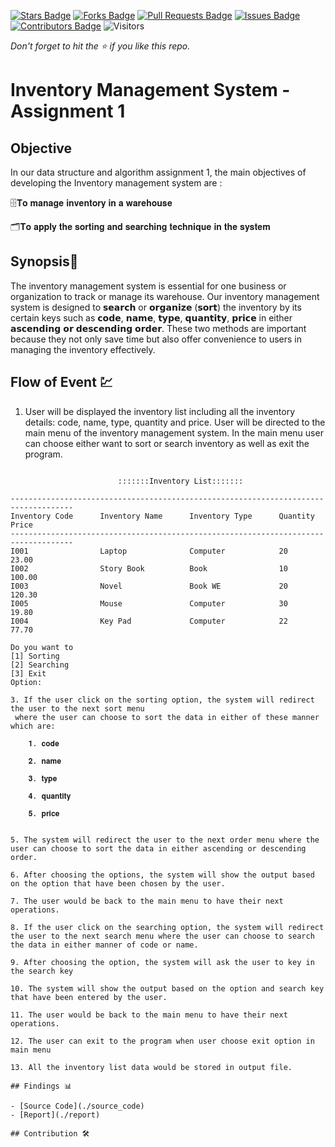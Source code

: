 [![Stars Badge](https://img.shields.io/github/stars/jjn7702/SECJ2013-DSA)](https://github.com/jjn7702/SECJ2013-DSA/Submission/Sample/stargazers)
[![Forks Badge](https://img.shields.io/github/forks/jjn7702/SECJ2013-DSA)](https://github.com/jjn7702/SECJ2013-DSA/Submission/Sample/network/members)
[![Pull Requests Badge](https://img.shields.io/github/issues-pr/jjn7702/SECJ2013-DSA)](https://github.com/jjn7702/SECJ2013-DSA/Submission/Sample/pulls)
[![Issues Badge](https://img.shields.io/github/issues/jjn7702/SECJ2013-DSA)](https://github.com/jjn7702/SECJ2013-DSA/Submission/Sample/issues)
[![Contributors Badge](https://img.shields.io/github/contributors/jjn7702/SECJ2013-DSA?color=2b9348)](https://github.com/jjn7702/SECJ2013-DSA/Submission/Sample/graphs/contributors)
![Visitors](https://api.visitorbadge.io/api/visitors?path=https%3A%2F%2Fgithub.com%2Fjjn7702%2FSECJ2013-DSA%2FSubmission%2FSample&labelColor=%23d9e3f0&countColor=%23697689&style=flat)

_Don't forget to hit the :star: if you like this repo._

# Inventory Management System - Assignment 1
## Objective
In our data structure and algorithm assignment 1, the main objectives of developing the Inventory management system are :

🗄️𝐓𝐨 𝐦𝐚𝐧𝐚𝐠𝐞 𝐢𝐧𝐯𝐞𝐧𝐭𝐨𝐫𝐲 𝐢𝐧 𝐚 𝐰𝐚𝐫𝐞𝐡𝐨𝐮𝐬𝐞

🗂️𝐓𝐨 𝐚𝐩𝐩𝐥𝐲 𝐭𝐡𝐞 𝐬𝐨𝐫𝐭𝐢𝐧𝐠 𝐚𝐧𝐝 𝐬𝐞𝐚𝐫𝐜𝐡𝐢𝐧𝐠 𝐭𝐞𝐜𝐡𝐧𝐢𝐪𝐮𝐞 𝐢𝐧 𝐭𝐡𝐞 𝐬𝐲𝐬𝐭𝐞𝐦


## Synopsis📝

The inventory management system is essential for one business or organization to track or manage its warehouse. Our inventory management system is designed to 𝘀𝗲𝗮𝗿𝗰𝗵 or 𝗼𝗿𝗴𝗮𝗻𝗶𝘇𝗲 (𝘀𝗼𝗿𝘁) the inventory by its certain keys such as 𝗰𝗼𝗱𝗲, 𝗻𝗮𝗺𝗲, 𝘁𝘆𝗽𝗲, 𝗾𝘂𝗮𝗻𝘁𝗶𝘁𝘆, 𝗽𝗿𝗶𝗰𝗲 in either 𝗮𝘀𝗰𝗲𝗻𝗱𝗶𝗻𝗴 𝗼𝗿 𝗱𝗲𝘀𝗰𝗲𝗻𝗱𝗶𝗻𝗴 𝗼𝗿𝗱𝗲𝗿. These two methods are important because they not only save time but also offer convenience to users in managing the inventory effectively.



## Flow of Event 💹

1. User will be displayed the inventory list including all the inventory details: code, name, type, quantity and price. User will be directed to the main menu of the inventory management system. In the main menu user can choose either want to sort or search inventory as well as exit the program.
   
~~~~~~~~~~~~~~~~~  𝚆𝙴𝙻𝙲𝙾𝙼𝙴 𝚃𝙾 𝙸𝙽𝚅𝙴𝙽𝚃𝙾𝚁𝚈 𝙼𝙰𝙽𝙰𝙶𝙴𝙼𝙴𝙽𝚃 𝚂𝚈𝚂𝚃𝙴𝙼  ~~~~~~~~~~~~~~~~~

                        :::::::𝙸𝚗𝚟𝚎𝚗𝚝𝚘𝚛𝚢 𝙻𝚒𝚜𝚝:::::::

------------------------------------------------------------------------------------
𝙸𝚗𝚟𝚎𝚗𝚝𝚘𝚛𝚢 𝙲𝚘𝚍𝚎      𝙸𝚗𝚟𝚎𝚗𝚝𝚘𝚛𝚢 𝙽𝚊𝚖𝚎      𝙸𝚗𝚟𝚎𝚗𝚝𝚘𝚛𝚢 𝚃𝚢𝚙𝚎      𝚀𝚞𝚊𝚗𝚝𝚒𝚝𝚢       𝙿𝚛𝚒𝚌𝚎
------------------------------------------------------------------------------------
𝙸𝟶𝟶𝟷                𝙻𝚊𝚙𝚝𝚘𝚙              𝙲𝚘𝚖𝚙𝚞𝚝𝚎𝚛            𝟸𝟶             𝟸𝟹.𝟶𝟶
𝙸𝟶𝟶𝟸                𝚂𝚝𝚘𝚛𝚢 𝙱𝚘𝚘𝚔          𝙱𝚘𝚘𝚔                𝟷𝟶             𝟷𝟶𝟶.𝟶𝟶
𝙸𝟶𝟶𝟹                𝙽𝚘𝚟𝚎𝚕               𝙱𝚘𝚘𝚔 𝚆𝙴             𝟸𝟶             𝟷𝟸𝟶.𝟹𝟶
𝙸𝟶𝟶𝟻                𝙼𝚘𝚞𝚜𝚎               𝙲𝚘𝚖𝚙𝚞𝚝𝚎𝚛            𝟹𝟶             𝟷𝟿.𝟾𝟶
𝙸𝟶𝟶𝟺                𝙺𝚎𝚢 𝙿𝚊𝚍             𝙲𝚘𝚖𝚙𝚞𝚝𝚎𝚛            𝟸𝟸             𝟽𝟽.𝟽𝟶

𝙳𝚘 𝚢𝚘𝚞 𝚠𝚊𝚗𝚝 𝚝𝚘
[𝟷] 𝚂𝚘𝚛𝚝𝚒𝚗𝚐
[𝟸] 𝚂𝚎𝚊𝚛𝚌𝚑𝚒𝚗𝚐
[𝟹] 𝙴𝚡𝚒𝚝
𝙾𝚙𝚝𝚒𝚘𝚗:

3. If the user click on the sorting option, the system will redirect the user to the next sort menu
 where the user can choose to sort the data in either of these manner which are:

    𝟏. 𝐜𝐨𝐝𝐞
   
    𝟐. 𝐧𝐚𝐦𝐞
   
    𝟑. 𝐭𝐲𝐩𝐞
   
    𝟒. 𝐪𝐮𝐚𝐧𝐭𝐢𝐭𝐲
   
    𝟓. 𝐩𝐫𝐢𝐜𝐞
   
       
5. The system will redirect the user to the next order menu where the user can choose to sort the data in either ascending or descending order.

6. After choosing the options, the system will show the output based on the option that have been chosen by the user.

7. The user would be back to the main menu to have their next operations.

8. If the user click on the searching option, the system will redirect the user to the next search menu where the user can choose to search the data in either manner of code or name.

9. After choosing the option, the system will ask the user to key in the search key
  
10. The system will show the output based on the option and search key that have been entered by the user.
   
11. The user would be back to the main menu to have their next operations.

12. The user can exit to the program when user choose exit option in main menu

13. All the inventory list data would be stored in output file.

## Findings 📊

- [Source Code](./source_code)
- [Report](./report)

## Contribution 🛠️
